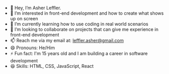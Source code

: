 - 👋 Hey, I’m Asher Leffler.
- 👀 I’m interested in front-end development and how to create what shows up on screen
- 🌱 I’m currently learning how to use coding in real world scenarios
- 💞️ I’m looking to collaborate on projects that can give me experience in front-end development
- 📫 Reach me via my email at: leffler.asher@gmail.com
- 😄 Pronouns: He/Him
- ⚡ Fun fact: I'm 15 years old and I am building a career in software development
- 😆 Skills: HTML, CSS, JavaScript, React
<!---
AsherLeffler/AsherLeffler is a ✨ special ✨ repository because its `README.md` (this file) appears on your GitHub profile.
You can click the Preview link to take a look at your changes.
--->
